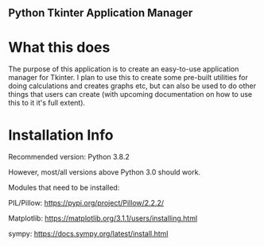 ## Python Tkinter Application Manager

# What this does

The purpose of this application is to create an
easy-to-use application manager for Tkinter. I plan to
use this to create some pre-built utilities for doing
calculations and creates graphs etc, but can also be
used to do other things that users can create (with
upcoming documentation on how to use this to it it's
full extent).

# Installation Info

Recommended version: Python 3.8.2

However, most/all versions above Python 3.0 should work.

Modules that need to be installed:

PIL/Pillow: https://pypi.org/project/Pillow/2.2.2/

Matplotlib: https://matplotlib.org/3.1.1/users/installing.html

sympy: https://docs.sympy.org/latest/install.html
